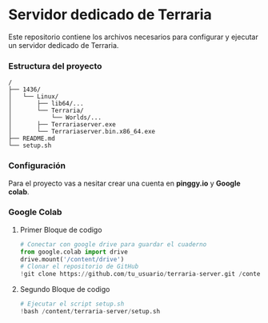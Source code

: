 # Servidor dedicado de Terraria 

Este repositorio contiene los archivos necesarios para configurar y ejecutar un servidor dedicado de Terraria.

### **Estructura del proyecto**
```text
/
├── 1436/
│   └── Linux/
│       ├── lib64/...
│       └── Terraria/
│           └── Worlds/...
│       ├── Terrariaserver.exe
│       └── Terrariaserver.bin.x86_64.exe
├── README.md
└── setup.sh
```

### **Configuración** 

Para el proyecto vas a nesitar crear una cuenta en **pinggy.io** y **Google colab**.

### **Google Colab**
1. Primer Bloque de codigo

   ```py
   # Conectar con google drive para guardar el cuaderno
   from google.colab import drive
   drive.mount('/content/drive')
   # Clonar el repositorio de GitHub
   !git clone https://github.com/tu_usuario/terraria-server.git /content/terraria-server
   ```
1. Segundo Bloque de codigo

   ```py
   # Ejecutar el script setup.sh
   !bash /content/terraria-server/setup.sh
   ```